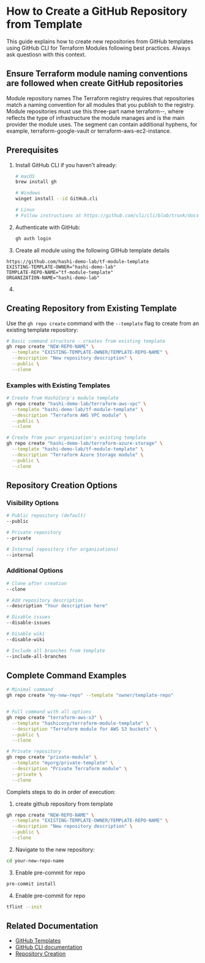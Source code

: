 # How to Create a GitHub Repository from Template

This guide explains how to create new repositories from GitHub templates using GitHub CLI for Terraform Modules following best practices. Always ask questiosn with this context.

## Ensure Terraform module naming conventions are followed when create GitHub repositories

Module repository names
The Terraform registry requires that repositories match a naming convention for all modules that you publish to the registry. Module repositories must use this three-part name terraform-<PROVIDER>-<NAME>, where <NAME> reflects the type of infrastructure the module manages and <PROVIDER> is the main provider the module uses. The <NAME> segment can contain additional hyphens, for example, terraform-google-vault or terraform-aws-ec2-instance.

## Prerequisites

1. Install GitHub CLI if you haven't already:

   ```bash
   # macOS
   brew install gh

   # Windows
   winget install --id GitHub.cli

   # Linux
   # Follow instructions at https://github.com/cli/cli/blob/trunk/docs/install_linux.md
   ```

2. Authenticate with GitHub:

   ```bash
   gh auth login
   ```

3. Create all module using the following GitHub template details

```
https://github.com/hashi-demo-lab/tf-module-template
EXISTING-TEMPLATE-OWNER="hashi-demo-lab"
TEMPLATE-REPO-NAME="tf-module-template"
ORGANIZATION-NAME="hashi-demo-lab"
```

4.

## Creating Repository from Existing Template

Use the `gh repo create` command with the `--template` flag to create from an existing template repository:

```bash
# Basic command structure - creates from existing template
gh repo create "NEW-REPO-NAME" \
  --template "EXISTING-TEMPLATE-OWNER/TEMPLATE-REPO-NAME" \
  --description "New repository description" \
  --public \
  --clone
```

### Examples with Existing Templates

```bash
# Create from HashiCorp's module template
gh repo create "hashi-demo-lab/terraform-aws-vpc" \
  --template "hashi-demo-lab/tf-module-template" \
  --description "Terraform AWS VPC module" \
  --public \
  --clone

# Create from your organization's existing template
gh repo create "hashi-demo-lab/terraform-azure-storage" \
  --template "hashi-demo-lab/tf-module-template" \
  --description "Terraform Azure Storage module" \
  --public \
  --clone
```

## Repository Creation Options

### Visibility Options

```bash
# Public repository (default)
--public

# Private repository
--private

# Internal repository (for organizations)
--internal
```

### Additional Options

```bash
# Clone after creation
--clone

# Add repository description
--description "Your description here"

# Disable issues
--disable-issues

# Disable wiki
--disable-wiki

# Include all branches from template
--include-all-branches
```

## Complete Command Examples

```bash
# Minimal command
gh repo create "my-new-repo" --template "owner/template-repo"


# Full command with all options
gh repo create "terraform-aws-s3" \
  --template "hashicorp/terraform-module-template" \
  --description "Terraform module for AWS S3 buckets" \
  --public \
  --clone

# Private repository
gh repo create "private-module" \
  --template "myorg/private-template" \
  --description "Private Terraform module" \
  --private \
  --clone
```

Complets steps to do in order of execution:

1. create github repository from template

```bash
gh repo create "NEW-REPO-NAME" \
  --template "EXISTING-TEMPLATE-OWNER/TEMPLATE-REPO-NAME" \
  --description "New repository description" \
  --public \
  --clone
```

2. Navigate to the new repository:

```bash
cd your-new-repo-name
```

3. Enable pre-commit for repo

```bash
pre-commit install
```

4. Enable pre-commit for repo

```bash
tflint --init
```

## Related Documentation

- [GitHub Templates](https://docs.github.com/en/repositories/creating-and-managing-repositories/creating-a-template-repository)
- [GitHub CLI documentation](https://cli.github.com/manual/)
- [Repository Creation](https://docs.github.com/en/repositories/creating-and-managing-repositories)
